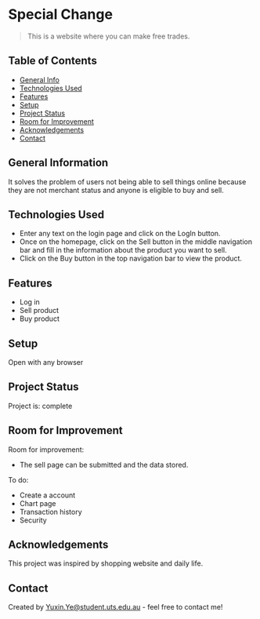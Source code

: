 # Special Change
> This is a website where you can make free trades.

## Table of Contents
* [General Info](#general-information)
* [Technologies Used](#technologies-used)
* [Features](#features)
* [Setup](#setup)
* [Project Status](#project-status)
* [Room for Improvement](#room-for-improvement)
* [Acknowledgements](#acknowledgements)
* [Contact](#contact)
<!-- * [License](#license) -->


## General Information
It solves the problem of users not being able to sell things online because they are not merchant status and anyone is eligible to buy and sell.


## Technologies Used
- Enter any text on the login page and click on the LogIn button.
- Once on the homepage, click on the Sell button in the middle navigation bar and fill in the information about the product you want to sell.
- Click on the Buy button in the top navigation bar to view the product.


## Features
- Log in
- Sell product
- Buy product

## Setup
Open with any browser

## Project Status
Project is: complete


## Room for Improvement
Room for improvement:
- The sell page can be submitted and the data stored.

To do:
- Create a account
- Chart page
- Transaction history
- Security

## Acknowledgements
This project was inspired by shopping website and daily life.


## Contact
Created by Yuxin.Ye@student.uts.edu.au - feel free to contact me!


<!-- Optional -->
<!-- ## License -->
<!-- This project is open source and available under the [... License](). -->

<!-- You don't have to include all sections - just the one's relevant to your project -->

